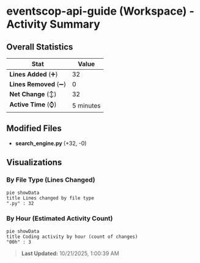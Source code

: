 # eventscop-api-guide (Workspace) - Activity Summary 

## Overall Statistics

| Stat                   | Value                                                             |
| ---------------------- | ----------------------------------------------------------------- |
| **Lines Added** (➕)   | 32                                          |
| **Lines Removed** (➖) | 0                                        |
| **Net Change** (↕)    | 32                |
| **Active Time** (⌚)   | 5 minutes |


## Modified Files
- **search_engine.py** (+32, -0)

## Visualizations

### By File Type (Lines Changed)

```mermaid
pie showData
title Lines changed by file type
".py" : 32
```

### By Hour (Estimated Activity Count)

```mermaid
pie showData
title Coding activity by hour (count of changes)
"00h" : 3
```


> **Last Updated:** 10/21/2025, 1:00:39 AM